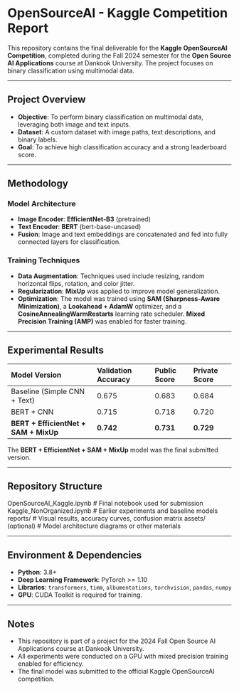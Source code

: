 # OpenSourceAI - Kaggle Competition Report

This repository contains the final deliverable for the **Kaggle OpenSourceAI Competition**, completed during the Fall 2024 semester for the **Open Source AI Applications** course at Dankook University. The project focuses on binary classification using multimodal data.

---

## Project Overview

- **Objective**: To perform binary classification on multimodal data, leveraging both image and text inputs.
- **Dataset**: A custom dataset with image paths, text descriptions, and binary labels.
- **Goal**: To achieve high classification accuracy and a strong leaderboard score.

---

## Methodology

### Model Architecture
- **Image Encoder**: **EfficientNet-B3** (pretrained)
- **Text Encoder**: **BERT** (bert-base-uncased)
- **Fusion**: Image and text embeddings are concatenated and fed into fully connected layers for classification.

### Training Techniques
- **Data Augmentation**: Techniques used include resizing, random horizontal flips, rotation, and color jitter.
- **Regularization**: **MixUp** was applied to improve model generalization.
- **Optimization**: The model was trained using **SAM (Sharpness-Aware Minimization)**, a **Lookahead + AdamW** optimizer, and a **CosineAnnealingWarmRestarts** learning rate scheduler. **Mixed Precision Training (AMP)** was enabled for faster training.

---

## Experimental Results

| Model Version | Validation Accuracy | Public Score | Private Score |
| :--- | :--- | :--- | :--- |
| Baseline (Simple CNN + Text) | 0.675 | 0.683 | 0.684 |
| BERT + CNN | 0.715 | 0.718 | 0.720 |
| **BERT + EfficientNet + SAM + MixUp** | **0.742** | **0.731** | **0.729** |

The **BERT + EfficientNet + SAM + MixUp** model was the final submitted version.

---

## Repository Structure

OpenSourceAI_Kaggle.ipynb       # Final notebook used for submission
Kaggle_NonOrganized.ipynb       # Earlier experiments and baseline models
reports/                        # Visual results, accuracy curves, confusion matrix
assets/ (optional)              # Model architecture diagrams or other materials


---

## Environment & Dependencies

- **Python**: 3.8+
- **Deep Learning Framework**: PyTorch >= 1.10
- **Libraries**: `transformers`, `timm`, `albumentations`, `torchvision`, `pandas`, `numpy`
- **GPU**: CUDA Toolkit is required for training.

---

## Notes

* This repository is part of a project for the 2024 Fall Open Source AI Applications course at Dankook University.
* All experiments were conducted on a GPU with mixed precision training enabled for efficiency.
* The final model was submitted to the official Kaggle OpenSourceAI competition.

